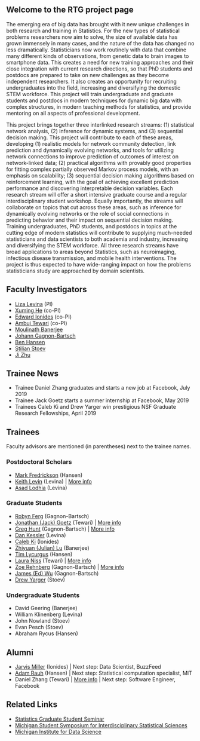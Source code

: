 ## Welcome to the RTG project page

The emerging era of big data has brought with it new unique challenges in both research and training in Statistics. For the new types of statistical problems researchers now aim to solve, the size of available data has grown immensely in many cases, and the nature of the data has changed no less dramatically. Statisticians now work routinely with data that combine many different kinds of observations, from genetic data to brain images to smartphone data. This creates a need for new training approaches and their close integration with current research directions, so that PhD students and postdocs are prepared to take on new challenges as they become independent researchers. It also creates an opportunity for recruiting undergraduates into the field, increasing and diversifying the domestic STEM workforce. This project will train undergraduate and graduate students and postdocs in modern techniques for dynamic big data with complex structures, in modern teaching methods for statistics, and provide mentoring on all aspects of professional development. 

This project brings together three interlinked research streams: (1) statistical network analysis, (2) inference for dynamic systems, and (3) sequential decision making. This project will contribute to each of these areas, developing (1) realistic models for network community detection, link prediction and dynamically evolving networks, and tools for utilizing network connections to improve prediction of outcomes of interest on network-linked data; (2) practical algorithms with provably good properties for fitting complex partially observed Markov process models, with an emphasis on scalability; (3) sequential decision making algorithms based on reinforcement learning, with the goal of achieving excellent prediction performance and discovering interpretable decision variables. Each research stream will offer a short intensive graduate course and a regular interdisciplinary student workshop. Equally importantly, the streams will collaborate on topics that cut across these areas, such as inference for dynamically evolving networks or the role of social connections in predicting behavior and their impact on sequential decision making. Training undergraduates, PhD students, and postdocs in topics at the cutting edge of modern statistics will contribute to supplying much-needed statisticians and data scientists to both academia and industry, increasing and diversifying the STEM workforce. All three research streams have broad applications to areas beyond Statistics, such as neuroimaging, infectious disease transmission, and mobile health interventions. The project is thus expected to have wide-ranging impact on how the problems statisticians study are approached by domain scientists.

## Faculty Investigators

- [Liza Levina](http://dept.stat.lsa.umich.edu/~elevina/) (PI)
- [Xuming He](http://www.xuminghe.com/) (co-PI)
- [Edward Ionides](http://dept.stat.lsa.umich.edu/~ionides/) (co-PI)
- [Ambuj Tewari](https://ambujtewari.github.io/) (co-PI)
- [Moulinath Banerjee](http://dept.stat.lsa.umich.edu/~moulib/)
- [Johann Gagnon-Bartsch](http://dept.stat.lsa.umich.edu/~johanngb/)
- [Ben Hansen](http://dept.stat.lsa.umich.edu/~bbh/)
- [Stilian Stoev](http://dept.stat.lsa.umich.edu/~sstoev/)
- [Ji Zhu](http://dept.stat.lsa.umich.edu/~jizhu/)

## Trainee News

- Trainee Daniel Zhang graduates and starts a new job at Facebook, July 2019
- Trainee Jack Goetz starts a summer internship at Facebook, May 2019
- Trainees Caleb Ki and Drew Yarger win prestigious NSF Graduate Research Fellowships, April 2019

## Trainees

Faculty advisors are mentioned (in parentheses) next to the trainee names.

### Postdoctoral Scholars

- [Mark Fredrickson](https://lsa.umich.edu/stats/people/postdoctoral-fellows/mfredric.html) (Hansen)
- [Keith Levin](http://www-personal.umich.edu/~klevin/) (Levina) &#124; [More info](levin.md)
- [Asad Lodhia](https://lsa.umich.edu/stats/people/postdoctoral-fellows/alodhia.html) (Levina)

### Graduate Students

- [Robyn Ferg](https://lsa.umich.edu/stats/people/phd-students/fergr.html) (Gagnon-Bartsch)
- [Jonathan (Jack) Goetz](https://lsa.umich.edu/stats/people/phd-students/jonathan-goetz.html) (Tewari) &#124; [More info](goetz.md)
- [Greg Hunt](http://www.ghunt.info/) (Gagnon-Bartsch) &#124; [More info](hunt.md)
- [Dan Kessler](http://www.dankessler.me/) (Levina)
- [Caleb Ki](https://lsa.umich.edu/stats/people/phd-students/CalebKi.html) (Ionides)
- [Zhiyuan (Julian) Lu](https://lsa.umich.edu/stats/people/phd-students/jlnlu.html) (Banerjee)
- [Tim Lycurgus](https://lsa.umich.edu/stats/people/phd-students/timothy-lycurgus.html) (Hansen)
- [Laura Niss](http://lauraniss.com/) (Tewari) &#124; [More info](niss.md)
- [Zoe Rehnberg](https://lsa.umich.edu/stats/people/phd-students/ZoeRehnberg.html) (Gagnon-Bartsch) &#124; [More info](rehnberg.md)
- [James (Ed) Wu](https://lsa.umich.edu/stats/people/phd-students/james-wu.html) (Gagnon-Bartsch)
- [Drew Yarger](https://lsa.umich.edu/stats/people/phd-students/AndrewYarger.html) (Stoev)

### Undergraduate Students

- David Geering (Banerjee)
- William Klinenberg (Levina)
- John Nowland (Stoev)
- Evan Pesch (Stoev)
- Abraham Rycus (Hansen)

## Alumni

- [Jarvis Miller](https://www.linkedin.com/in/jarvis-miller-79984a7a/) (Ionides) &#124; Next step: Data Scientist, BuzzFeed
- [Adam Rauh](https://adamrauh.github.io/) (Hansen) &#124; Next step: Statistical computation specialist, MIT
- Daniel Zhang (Tewari) &#124; [More info](zhang.md) &#124; Next step: Software Engineer, Facebook

## Related Links

- [Statistics Graduate Student Seminar](https://sites.google.com/a/umich.edu/statss/)
- [Michigan Student Symposium for Interdisciplinary Statistical Sciences](https://sites.lsa.umich.edu/mssiss/)
- [Michigan Institute for Data Science](https://midas.umich.edu/)
